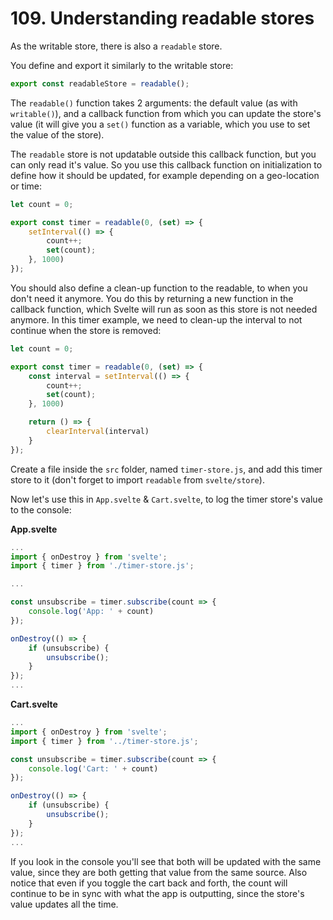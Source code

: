 # 109. Understanding readable stores

As the writable store, there is also a `readable` store.

You define and export it similarly to the writable store:

```js
export const readableStore = readable();
```

The `readable()` function takes 2 arguments: the default value (as with `writable()`), and a callback function from which you can update the store's value (it will give you a `set()` function as a variable, which you use to set the value of the store).

The `readable` store is not updatable outside this callback function, but you can only read it's value.
So you use this callback function on initialization to define how it should be updated, for example depending on a geo-location or
time:

```js
let count = 0;

export const timer = readable(0, (set) => {
    setInterval(() => {
        count++;
        set(count);
    }, 1000)
});
```

You should also define a clean-up function to the readable, to when you don't need it anymore.
You do this by returning a new function in the callback function, which Svelte will run as soon as this store is not needed anymore.
In this timer example, we need to clean-up the interval to not continue when the store is removed:

```js
let count = 0;

export const timer = readable(0, (set) => {
    const interval = setInterval(() => {
        count++;
        set(count);
    }, 1000)

    return () => {
        clearInterval(interval)
    }
});
```

Create a file inside the `src` folder, named `timer-store.js`, and add this timer store to it (don't forget to import `readable` from `svelte/store`).

Now let's use this in `App.svelte` & `Cart.svelte`, to log the timer store's value to the console:

**App.svelte**
```js
...
import { onDestroy } from 'svelte';
import { timer } from './timer-store.js';

...

const unsubscribe = timer.subscribe(count => {
    console.log('App: ' + count)
});

onDestroy(() => {
    if (unsubscribe) {
        unsubscribe();
    }
});
...
```

**Cart.svelte**
```js
...
import { onDestroy } from 'svelte';
import { timer } from '../timer-store.js';

const unsubscribe = timer.subscribe(count => {
    console.log('Cart: ' + count)
});

onDestroy(() => {
    if (unsubscribe) {
        unsubscribe();
    }
});
...
```

If you look in the console you'll see that both will be updated with the same value, since they are both getting that value from the same source.
Also notice that even if you toggle the cart back and forth, the count will continue to be in sync with what the app is outputting, since the store's value updates all the time.

